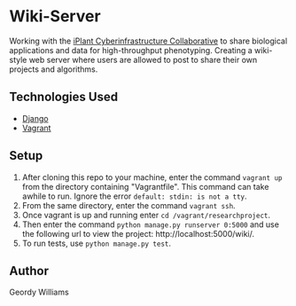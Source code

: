 # Wiki-Server
Working with the [iPlant Cyberinfrastructure Collaborative](http://www.iplantcollaborative.org) to share biological applications and data for high-throughput phenotyping. Creating a wiki-style web server where users are allowed to post to share their own projects and algorithms.

## Technologies Used
* [Django](https://www.djangoproject.com/)
* [Vagrant](https://www.vagrantup.com/)

## Setup
1. After cloning this repo to your machine, enter the command `vagrant up` from the directory containing "Vagrantfile". This command can take awhile to run. Ignore the error `default: stdin: is not a tty`.
2. From the same directory, enter the command `vagrant ssh`.
3. Once vagrant is up and running enter `cd /vagrant/researchproject`.
4. Then enter the command `python manage.py runserver 0:5000` and use the following url to view the project: http://localhost:5000/wiki/.
5. To run tests, use `python manage.py test`.

## Author
Geordy Williams
